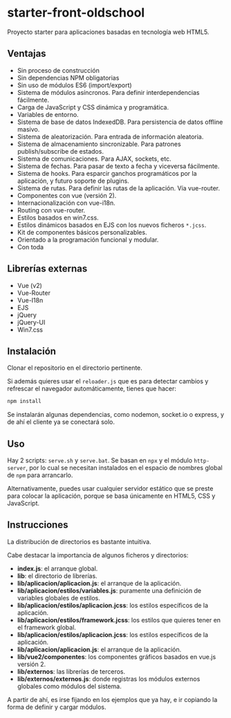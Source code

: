 # starter-front-oldschool

Proyecto starter para aplicaciones basadas en tecnología web HTML5.

## Ventajas

- Sin proceso de construcción
- Sin dependencias NPM obligatorias
- Sin uso de módulos ES6 (import/export)
- Sistema de módulos asíncronos. Para definir interdependencias fácilmente.
- Carga de JavaScript y CSS dinámica y programática.
- Variables de entorno.
- Sistema de base de datos IndexedDB. Para persistencia de datos offline masivo.
- Sistema de aleatorización. Para entrada de información aleatoria.
- Sistema de almacenamiento sincronizable. Para patrones publish/subscribe de estados.
- Sistema de comunicaciones. Para AJAX, sockets, etc.
- Sistema de fechas. Para pasar de texto a fecha y viceversa fácilmente.
- Sistema de hooks. Para esparcir ganchos programáticos por la aplicación, y futuro soporte de plugins.
- Sistema de rutas. Para definir las rutas de la aplicación. Vía vue-router.
- Componentes con vue (versión 2).
- Internacionalización con vue-i18n.
- Routing con vue-router.
- Estilos basados en win7.css.
- Estilos dinámicos basados en EJS con los nuevos ficheros `*.jcss`.
- Kit de componentes básicos personalizables.
- Orientado a la programación funcional y modular.
- Con toda

## Librerías externas

- Vue (v2)
- Vue-Router
- Vue-I18n
- EJS
- jQuery
- jQuery-UI
- Win7.css

## Instalación

Clonar el repositorio en el directorio pertinente.

Si además quieres usar el `reloader.js` que es para detectar cambios y refrescar el navegador automáticamente, tienes que hacer:

```sh
npm install
```

Se instalarán algunas dependencias, como nodemon, socket.io o express, y de ahí el cliente ya se conectará solo.

## Uso

Hay 2 scripts: `serve.sh` y `serve.bat`. Se basan en `npx` y el módulo `http-server`, por lo cual se necesitan instalados en el espacio de nombres global de `npm` para arrancarlo.

Alternativamente, puedes usar cualquier servidor estático que se preste para colocar la aplicación, porque se basa únicamente en HTML5, CSS y JavaScript.

## Instrucciones

La distribución de directorios es bastante intuitiva.

Cabe destacar la importancia de algunos ficheros y directorios:

 - **index.js**: el arranque global.
 - **lib**: el directorio de librerías.
 - **lib/aplicacion/aplicacion.js**: el arranque de la aplicación.
 - **lib/aplicacion/estilos/variables.js**: puramente una definición de variables globales de estilos.
 - **lib/aplicacion/estilos/aplicacion.jcss**: los estilos específicos de la aplicación.
 - **lib/aplicacion/estilos/framework.jcss**: los estilos que quieres tener en el framework global.
 - **lib/aplicacion/estilos/aplicacion.jcss**: los estilos específicos de la aplicación.
 - **lib/aplicacion/aplicacion.js**: el arranque de la aplicación.
 - **lib/vue2/componentes**: los componentes gráficos basados en vue.js versión 2.
 - **lib/externos**: las librerías de terceros.
 - **lib/externos/externos.js**: donde registras los módulos externos globales como módulos del sistema.
 
A partir de ahí, es irse fijando en los ejemplos que ya hay, e ir copiando la forma de definir y cargar módulos.

